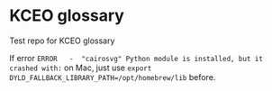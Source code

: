 # KCEO glossary

Test repo for KCEO glossary

If error `ERROR   -  "cairosvg" Python module is installed, but it crashed with:` on Mac, just use `export DYLD_FALLBACK_LIBRARY_PATH=/opt/homebrew/lib` before.